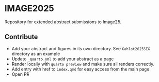 # IMAGE2025

Repository for extended abstract submissions to Image25.

## Contribute

- Add your abstract and figures in its own directory. See `Gahlot2025SEG` directory as an example
- Update `_quarto.yml` to add your abstract as a page
- Render locally with `quarto preview` and make sure all renders correctly.
- Add entry with href to `index.qmd` for easy access from the main page
- Open PR
